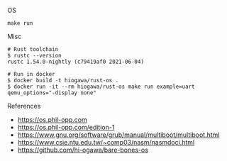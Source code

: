 OS

```
make run
```

Misc

```
# Rust toolchain
$ rustc --version
rustc 1.54.0-nightly (c79419af0 2021-06-04)

# Run in docker
$ docker build -t hiogawa/rust-os .
$ docker run -it --rm hiogawa/rust-os make run example=uart qemu_options="-display none"
```

References

- https://os.phil-opp.com
- https://os.phil-opp.com/edition-1
- https://www.gnu.org/software/grub/manual/multiboot/multiboot.html
- https://www.csie.ntu.edu.tw/~comp03/nasm/nasmdoci.html
- https://github.com/hi-ogawa/bare-bones-os
